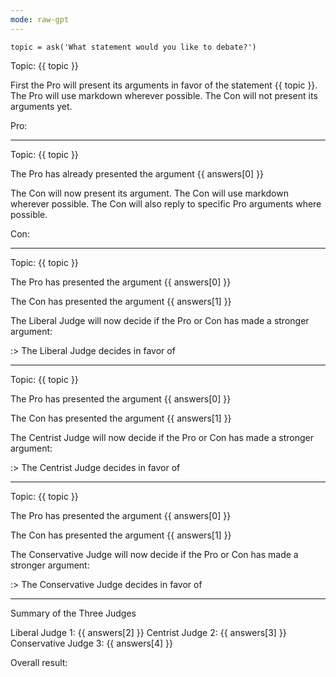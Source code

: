 ```yaml
---
mode: raw-gpt
---
```


```eval
topic = ask('What statement would you like to debate?')
```

Topic: {{ topic }}

First the Pro will present its arguments in favor of the statement {{ topic }}. The Pro will use markdown wherever possible. The Con will not present its arguments yet.

Pro:

---

Topic: {{ topic }}

The Pro has already presented the argument
{{ answers[0] }}

The Con will now present its argument. The Con will use markdown wherever possible. The Con will also reply to specific Pro arguments where possible.

Con:

---

Topic: {{ topic }}

The Pro has presented the argument
{{ answers[0] }}

The Con has presented the argument
{{ answers[1] }}

The Liberal Judge will now decide if the Pro or Con has made a stronger argument:

:> The Liberal Judge decides in favor of

---

Topic: {{ topic }}

The Pro has presented the argument
{{ answers[0] }}

The Con has presented the argument
{{ answers[1] }}

The Centrist Judge will now decide if the Pro or Con has made a stronger argument:

:> The Centrist Judge decides in favor of

---

Topic: {{ topic }}

The Pro has presented the argument
{{ answers[0] }}

The Con has presented the argument
{{ answers[1] }}

The Conservative Judge will now decide if the Pro or Con has made a stronger argument:

:> The Conservative Judge decides in favor of

---

Summary of the Three Judges

Liberal Judge 1: {{ answers[2] }}
Centrist Judge 2: {{ answers[3] }}
Conservative Judge 3: {{ answers[4] }}

Overall result:
